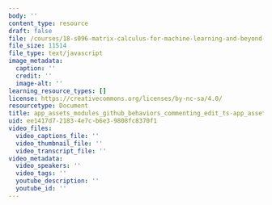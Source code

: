 ```yaml
---
body: ''
content_type: resource
draft: false
file: /courses/18-s096-matrix-calculus-for-machine-learning-and-beyond-january-iap-2022/app_assets_modules_github_behaviors_commenting_edit_ts-app_assets_modules_github_behaviors_ht-83c235-db7959b5fff9.js
file_size: 11514
file_type: text/javascript
image_metadata:
  caption: ''
  credit: ''
  image-alt: ''
learning_resource_types: []
license: https://creativecommons.org/licenses/by-nc-sa/4.0/
resourcetype: Document
title: app_assets_modules_github_behaviors_commenting_edit_ts-app_assets_modules_github_behaviors_ht-83c235-db7959b5fff9.js
uid: ee1417d7-2183-4e7c-b6e3-9808fc8370f1
video_files:
  video_captions_file: ''
  video_thumbnail_file: ''
  video_transcript_file: ''
video_metadata:
  video_speakers: ''
  video_tags: ''
  youtube_description: ''
  youtube_id: ''
---
```


